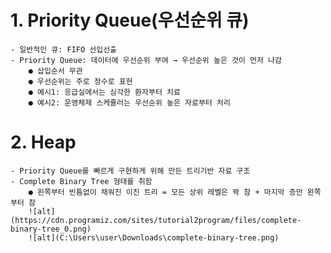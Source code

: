 # 1. Priority Queue(우선순위 큐)
    - 일반적인 큐: FIFO 선입선출
    - Priority Queue: 데이터에 우선순위 부여 → 우선순위 높은 것이 먼저 나감
        ● 삽입순서 무관
        ● 우선순위는 주로 정수로 표현
        ● 예시1: 응급실에서는 심각한 환자부터 치료
        ● 예시2: 운영체제 스케쥴러는 우선순위 높은 자료부터 처리


# 2. Heap
    - Priority Queue를 빠르게 구현하게 위해 만든 트리기반 자료 구조
    - Complete Binary Tree 형태를 취함
        ● 왼쪽부터 빈틈없이 채워진 이진 트리 = 모든 상위 레벨은 꽉 참 + 마지막 층만 왼쪽부터 참
        ![alt](https://cdn.programiz.com/sites/tutorial2program/files/complete-binary-tree_0.png)
        ![alt](C:\Users\user\Downloads\complete-binary-tree.png)